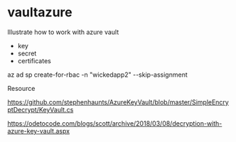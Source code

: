 # vaultazure

Illustrate how to work with azure vault 
- key 
- secret 
- certificates




az ad sp create-for-rbac -n "wickedapp2" --skip-assignment
  

Resource 

https://github.com/stephenhaunts/AzureKeyVault/blob/master/SimpleEncryptDecrypt/KeyVault.cs

https://odetocode.com/blogs/scott/archive/2018/03/08/decryption-with-azure-key-vault.aspx
